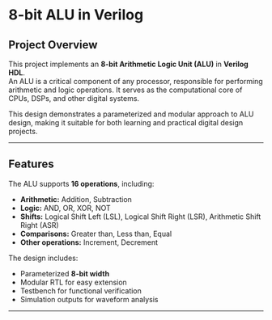 # 8-bit ALU in Verilog

## Project Overview
This project implements an **8-bit Arithmetic Logic Unit (ALU)** in **Verilog HDL**.  
An ALU is a critical component of any processor, responsible for performing arithmetic and logic operations. It serves as the computational core of CPUs, DSPs, and other digital systems.

This design demonstrates a parameterized and modular approach to ALU design, making it suitable for both learning and practical digital design projects.

---

## Features
The ALU supports **16 operations**, including:

- **Arithmetic:** Addition, Subtraction  
- **Logic:** AND, OR, XOR, NOT  
- **Shifts:** Logical Shift Left (LSL), Logical Shift Right (LSR), Arithmetic Shift Right (ASR)  
- **Comparisons:** Greater than, Less than, Equal  
- **Other operations:** Increment, Decrement  

The design includes:

- Parameterized **8-bit width**
- Modular RTL for easy extension
- Testbench for functional verification
- Simulation outputs for waveform analysis

---
